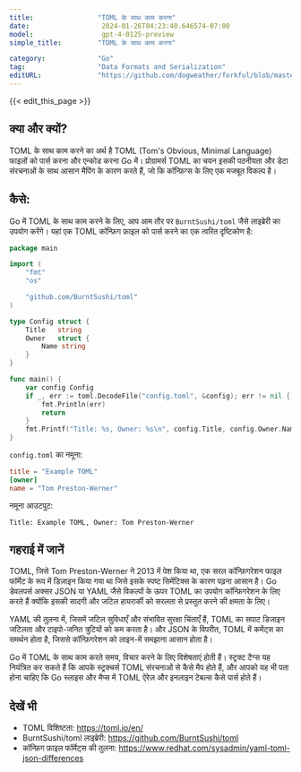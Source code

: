 ```yaml
---
title:                "TOML के साथ काम करना"
date:                  2024-01-26T04:23:40.646574-07:00
model:                 gpt-4-0125-preview
simple_title:         "TOML के साथ काम करना"

category:             "Go"
tag:                  "Data Formats and Serialization"
editURL:              "https://github.com/dogweather/forkful/blob/master/content/hi/go/working-with-toml.md"
---
```


{{< edit_this_page >}}

## क्या और क्यों?
TOML के साथ काम करने का अर्थ है TOML (Tom's Obvious, Minimal Language) फाइलों को पार्स करना और एन्कोड करना Go में। प्रोग्रामर्स TOML का चयन इसकी पठनीयता और डेटा संरचनाओं के साथ आसान मैपिंग के कारण करते हैं, जो कि कॉन्फ़िग्स के लिए एक मजबूत विकल्प है।

## कैसे:
Go में TOML के साथ काम करने के लिए, आप आम तौर पर `BurntSushi/toml` जैसे लाइब्रेरी का उपयोग करेंगे। यहां एक TOML कॉन्फ़िग फ़ाइल को पार्स करने का एक त्वरित दृष्टिकोण है:

```Go
package main

import (
    "fmt"
    "os"

    "github.com/BurntSushi/toml"
)

type Config struct {
    Title   string
    Owner   struct {
        Name string
    }
}

func main() {
    var config Config
    if _, err := toml.DecodeFile("config.toml", &config); err != nil {
        fmt.Println(err)
        return
    }
    fmt.Printf("Title: %s, Owner: %s\n", config.Title, config.Owner.Name)
}
```

`config.toml` का नमूना:

```Toml
title = "Example TOML"
[owner]
name = "Tom Preston-Werner"
```

नमूना आउटपुट:

```
Title: Example TOML, Owner: Tom Preston-Werner
```

## गहराई में जानें
TOML, जिसे Tom Preston-Werner ने 2013 में पेश किया था, एक सरल कॉन्फ़िगरेशन फाइल फॉर्मेट के रूप में डिज़ाइन किया गया था जिसे इसके स्पष्ट सिमेंटिक्स के कारण पढ़ना आसान है। Go डेवलपर्स अक्सर JSON या YAML जैसे विकल्पों के ऊपर TOML का उपयोग कॉन्फ़िगरेशन के लिए करते हैं क्योंकि इसकी सादगी और जटिल हायरार्की को सरलता से प्रस्तुत करने की क्षमता के लिए।

YAML की तुलना में, जिसमें जटिल सुविधाएँ और संभावित सुरक्षा चिंताएँ हैं, TOML का सपाट डिजाइन जटिलता और टाइपो-जनित त्रुटियों को कम करता है। और JSON के विपरीत, TOML में कमेंट्स का समर्थन होता है, जिससे कॉन्फ़िगरेशन को लाइन-में समझाना आसान होता है।

Go में TOML के साथ काम करते समय, विचार करने के लिए विशेषताएं होती हैं। स्ट्रक्ट टैग्स यह नियंत्रित कर सकते हैं कि आपके स्ट्रक्चर्स TOML संरचनाओं से कैसे मैप होते हैं, और आपको यह भी पता होना चाहिए कि Go स्लाइस और मैप्स में TOML ऐरेज़ और इनलाइन टेबल्स कैसे पार्स होते हैं।

## देखें भी
- TOML विशिष्टता: https://toml.io/en/
- BurntSushi/toml लाइब्रेरी: https://github.com/BurntSushi/toml
- कॉन्फ़िग फ़ाइल फॉर्मेट्स की तुलना: https://www.redhat.com/sysadmin/yaml-toml-json-differences
